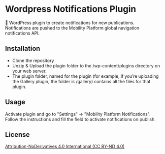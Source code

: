 # Wordpress Notifications Plugin

🔔 WordPress plugin to create notifications for new publications. Notifications are pushed to the Mobility Platform global navigation notifications API.

## Installation

- Clone the repository
- Unzip & Upload the plugin folder to the /wp-content/plugins directory on your web server.
- The plugin folder, named for the plugin (for example, if you’re uploading the Gallery plugin, the folder is /gallery) contains all the files for that plugin.

## Usage

Activate plugin and go to "Settings" -> "Mobility Platform Notifications". Follow the instructions and fill the field to activate notifications on publish.

## License

[Attribution-NoDerivatives 4.0 International (CC BY-ND 4.0)](https://creativecommons.org/licenses/by-nd/4.0/)
